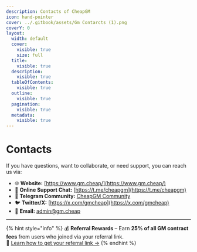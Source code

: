 ```yaml
---
description: Contacts of CheapGM
icon: hand-pointer
cover: ../.gitbook/assets/Gm Contarcts (1).png
coverY: 0
layout:
  width: default
  cover:
    visible: true
    size: full
  title:
    visible: true
  description:
    visible: true
  tableOfContents:
    visible: true
  outline:
    visible: true
  pagination:
    visible: true
  metadata:
    visible: true
---
```


# Contacts

If you have questions, want to collaborate, or need support, you can reach us via:

* 🌐 **Website:** [https://www.gm.cheap/](https://www.gm.cheap/)
* 💬 **Online Support Chat:** [https://t.me/cheapgm](https://t.me/cheapgm)
* 💬 **Telegram Community:** [CheapGM Community](https://t.me/cheapgm)
* 🐦 **Twitter/X:** [https://x.com/gmcheap](https://x.com/gmcheap)
* 📧 **Email:** admin@gm.cheap

***

{% hint style="info" %}
💰 **Referral Rewards** – Earn **25% of all GM contract fees** from users who joined via your referral link.\
📌 [Learn how to get your referral link →](https://www.gm.cheap/)
{% endhint %}
